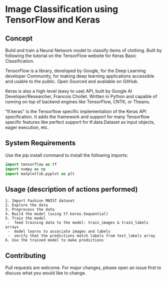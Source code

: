 # Image Classification using TensorFlow and Keras
## Concept
Build and train a Neural Network model to classify items of clothing. 
Built by following the tutorial on the TensorFlow website for Keras Basic Classification. 

TensorFlow is a library, developed by Google, for the Deep Learning developer Community, for making deep learning applications accessible and usable to the public. Open Sourced and available on GitHub.

Keras is also a high-level (easy to use) API, built by Google AI Developer/Researcher, Francois Chollet. Written in Python and capable of running on top of backend engines like TensorFlow, CNTK, or Theano.

"tf.keras" is the Tensorflow specific implementation of the Keras API specification. It adds the framework and support for many Tensorflow specific features like perfect support for tf.data.Dataset as input objects, eager execution, etc.

## System  Requirements
Use the pip install command to install the following imports:
```python
import tensorflow as tf
import numpy as np
import matplotlib.pyplot as plt
```

## Usage (description of actions performed)
```
1. Import Fashion MNIST dataset
2. Explore the data
3. Preprocess the data
4. Build the model (using tf.keras.Sequential)
5. Train the model
 -  feed training data to the model: train_images & train_labels arrays
 -  model learns to associate images and labels
 -  verify that the predictions match labels from test_labels array
6. Use the trained model to make predictions
```

## Contributing
Pull requests are welcome. For major changes, please open an issue first to discuss what you would like to change.
